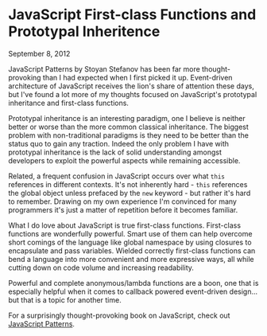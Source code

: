 JavaScript First-class Functions and Prototypal Inheritence
===========================================================

September 8, 2012

JavaScript Patterns by Stoyan Stefanov has been far more thought-provoking than I had expected when I first picked it up. Event-driven architecture of JavaScript receives the lion's share of attention these days, but I've found a lot more of my thoughts focused on JavaScript's prototypal inheritance and first-class functions.

Prototypal inheritance is an interesting paradigm, one I believe is neither better or worse than the more common classical inheritance. The biggest problem with non-traditional paradigms is they need to be better than the status quo to gain any traction. Indeed the only problem I have with prototypal inheritance is the lack of solid understanding amongst developers to exploit the powerful aspects while remaining accessible.

Related, a frequent confusion in JavaScript occurs over what `this` references in different contexts. It's not inherently hard - `this` references the global object unless prefaced by the `new` keyword - but rather it's hard to remember. Drawing on my own experience I'm convinced for many programmers it's just a matter of repetition before it becomes familiar.

What I do love about JavaScript is true first-class functions. First-class functions are wonderfully powerful. Smart use of them can help overcome short comings of the language like global namespace by using closures to encapsulate and pass variables. Wielded correctly first-class functions can bend a language into more convenient and more expressive ways, all while cutting down on code volume and increasing readability.

Powerful and complete anonymous/lambda functions are a boon, one that is especially helpful when it comes to callback powered event-driven design... but that is a topic for another time.

For a surprisingly thought-provoking book on JavaScript, check out [JavaScript Patterns][1].

 [1]: http://www.amazon.com/JavaScript-Patterns-Stoyan-Stefanov/dp/0596806752

